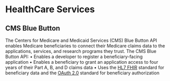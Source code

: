 # HealthCare Services

## CMS Blue Button

The Centers for Medicare and Medicaid Services (CMS) Blue Button API enables Medicare beneficiaries to connect their Medicare claims data to the applications, services, and research programs they trust.
The CMS Blue Button API:
•	Enables a developer to register a beneficiary-facing application
•	Enables a beneficiary to grant an application access to four years of their Part A, B, and D claims data
•	Uses the [HL7 FHIR](https://www.hl7.org/fhir/) standard for beneficiary data and the [OAuth 2.0](https://oauth.net/2/) standard for beneficiary authorization
